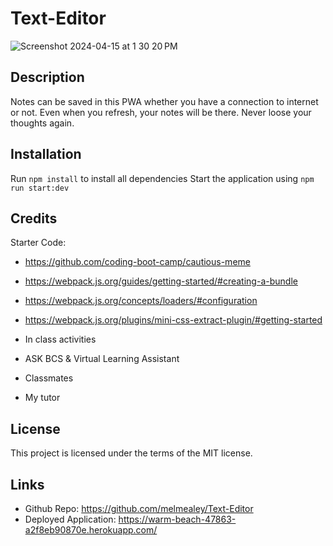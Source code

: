# Text-Editor
![Screenshot 2024-04-15 at 1 30 20 PM](https://github.com/melmealey/Text-Editor/assets/147653410/7daafedb-e42d-4324-b04f-9eb3e1a1ea1c)

## Description
Notes can be saved in this PWA whether you have a connection to internet or not. Even when you refresh, your notes will be there. Never loose your thoughts again.

## Installation
Run `npm install` to install all dependencies
Start the application using `npm run start:dev`

## Credits
Starter Code:
 * https://github.com/coding-boot-camp/cautious-meme

 * https://webpack.js.org/guides/getting-started/#creating-a-bundle
 * https://webpack.js.org/concepts/loaders/#configuration
 * https://webpack.js.org/plugins/mini-css-extract-plugin/#getting-started

* In class activities
* ASK BCS & Virtual Learning Assistant
* Classmates
* My tutor

## License
This project is licensed under the terms of the MIT license.

## Links
* Github Repo: https://github.com/melmealey/Text-Editor
* Deployed Application: https://warm-beach-47863-a2f8eb90870e.herokuapp.com/